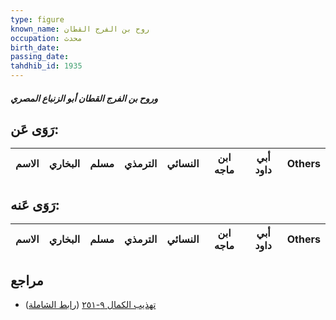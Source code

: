 ```yaml
---
type: figure
known_name: روح بن الفرج القطان
occupation: محدث
birth_date:
passing_date:
tahdhib_id: 1935
---
```

##### وروح بن الفرج القطان أبو الزنباع المصري

## رَوَى عَن:
| الاسم | البخاري | مسلم | الترمذي | النسائي | ابن ماجه | أبي داود | Others |
| ----- | ------- | ---- | ------- | ------- | -------- | -------- | ------ |
## رَوَى عَنه:
| الاسم | البخاري | مسلم | الترمذي | النسائي | ابن ماجه | أبي داود | Others |
| ----- | ------- | ---- | ------- | ------- | -------- | -------- | ------ |
## مراجع
- [تهذيب الكمال ٩-٢٥١](obsidian://open?vault=Tahdhib-al-Kamal&file=Figures/١٩٣٥-وروح%20بن%20الفرج%20القطان%20أبو%20الزنباع%20المصري) ([رابط الشاملة](https://shamela.ws/book/3722/4491))